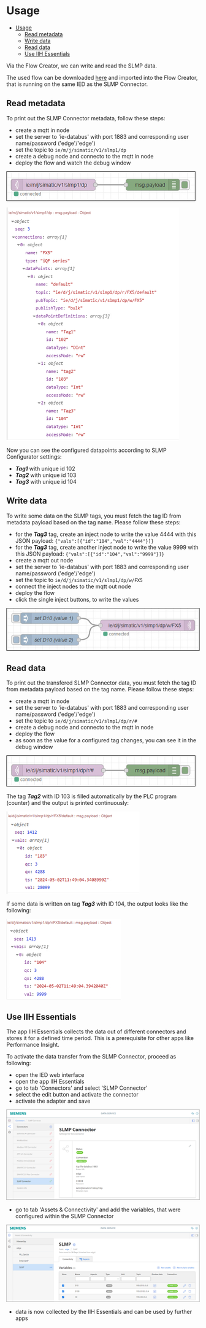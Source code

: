 # Usage

- [Usage](#usage)
  - [Read metadata](#read-metadata)
  - [Write data](#write-data)
  - [Read data](#read-data)
  - [Use IIH Essentials](#use-IIH-Essentials)
  
Via the Flow Creator, we can write and read the SLMP data.

The used flow can be downloaded [here](/src/flow.json) and imported into the Flow Creator, that is running on the same IED as the SLMP Connector.

## Read metadata

To print out the SLMP Connector metadata, follow these steps:

- create a mqtt in node
- set the server to 'ie-databus' with port 1883 and corresponding user name/password ('edge'/'edge')
- set the topic to `ie/m/j/simatic/v1/slmp1/dp`
- create a debug node and connecto to the mqtt in node
- deploy the flow and watch the debug window

![Metadata_Flow](/docs/graphics/Metadata_Flow.png)

![SLMPreaddata](/docs/graphics/SLMPmetadatnew.PNG)

Now you can see the configured datapoints according to SLMP Configurator settings:

- ***Tag1*** with unique id 102
- ***Tag2*** with unique id 103
- ***Tag3*** with unique id 104
  
## Write data

To write some data on the SLMP tags, you must fetch the tag ID from metadata payload based on the tag name. Please follow these steps:

- for the ***Tag3*** tag, create an inject node to write the value 4444 with this JSON payload: `{"vals":[{"id":"104","val":"4444"}]}`
- for the ***Tag3*** tag, create another inject node to write the value 9999 with this JSON payload: `{"vals":[{"id":"104","val":"9999"}]}`
- create a mqtt out node
- set the server to 'ie-databus' with port 1883 and corresponding user name/password ('edge'/'edge')
- set the topic to `ie/d/j/simatic/v1/slmp1/dp/w/FX5`
- connect the inject nodes to the mqtt out node
- deploy the flow
- click the single inject buttons, to write the values

![write_data_flow](/docs/graphics/Write_Data_Flow.png)

## Read data

To print out the transfered SLMP Connector data, you must fetch the tag ID from metadata payload based on the tag name. Please follow these steps:

- create a mqtt in node
- set the server to 'ie-databus' with port 1883 and corresponding user name/password ('edge'/'edge')
- set the topic to `ie/d/j/simatic/v1/slmp1/dp/r/#`
- create a debug node and connecto to the mqtt in node
- deploy the flow
- as soon as the value for a configured tag changes, you can see it in the debug window

![read_data_flow](/docs/graphics/Read_Data_Flow.png)

The tag ***Tag2*** with ID 103 is filled automatically by the PLC program (counter) and the output is printed continuously:

![SLMPdataauto](/docs/graphics/SLMPdataauto.PNG)

If some data is written on tag ***Tag3*** with ID 104, the output looks like the following:

![SLMPdatawrite](/docs/graphics/SLMPdatawrite.PNG)

## Use IIH Essentials 

The app IIH Essentials collects the data out of different connectors and stores it for a defined time period. This is a prerequisite for other apps like Performance Insight.

To activate the data transfer from the SLMP Connector, proceed as following:

- open the IED web interface
- open the app IIH Essentials
- go to tab 'Connectors' and select 'SLMP Connector' 
- select the edit button and activate the connector 
- activate the adapter and save

![DataServiceAdapter](/docs/graphics/DataService_Adapter.png)

- go to tab 'Assets & Connectivity' and add the variables, that were configured within the SLMP Connector

![DataServiceAdapter](/docs/graphics/DataService_Add.png)

- data is now collected by the IIH Essentials and can be used by further apps

